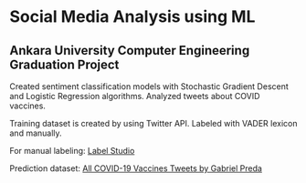 # Social Media Analysis using ML

## Ankara University Computer Engineering Graduation Project

Created sentiment classification models with Stochastic Gradient Descent and Logistic Regression algorithms.
Analyzed tweets about COVID vaccines.

Training dataset is created by using Twitter API. Labeled with VADER lexicon and manually. 

For manual labeling: [Label Studio](https://labelstud.io)

Prediction dataset: [All COVID-19 Vaccines Tweets by Gabriel Preda](https://www.kaggle.com/gpreda/all-covid19-vaccines-tweets)
